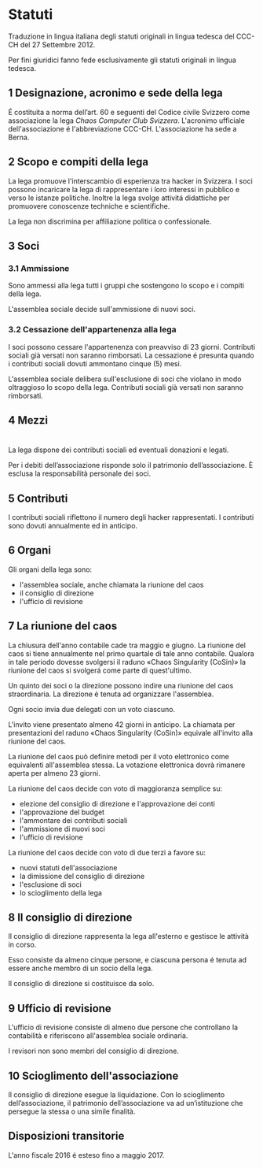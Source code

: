 <!--  (è, é, ò, à, ù) -->

<!--
# Statuten
 -->
# Statuti

<!--
Statuten des CCC CH per 27.10.2012
 -->
Traduzione in lingua italiana degli statuti originali in lingua tedesca del CCC-CH del 27 Settembre 2012.

Per fini giuridici fanno fede esclusivamente gli statuti originali in lingua tedesca.

<!--
## 1 Name und Sitz des Verbands
 -->
## 1 Designazione, acronimo e sede della lega

<!--
Der Verband ist ein Verein gemäss ZGB Art 60ff. und trägt die Bezeichnung
„Chaos Computer Club Schweiz.“ Das zu verwendende Vereinskürzel ist CCC-CH. Der
Sitz ist in Bern.
 -->

É costituita a norma dell’art. 60 e seguenti del Codice civile Svizzero come associazione
la lega *Chaos Computer Club Svizzera*. L'acronimo ufficiale dell'associazione é l'abbreviazione
CCC-CH. L'associazione ha sede a Berna.

<!--
## 2 Zweck und Aufgaben des Verbands
 -->
## 2 Scopo e compiti della lega

<!--
Der Verband fördert den Erfahrungsaustausch unter Hackern in der Schweiz. Er
kann ihre Interessen in der Öffentlichkeit und gegenüber politischen Instanzen
vertreten. Überdies kann er sich für die technisch-wissenschaftliche Bildung
einsetzen.
 -->

La lega promuove l'interscambio di esperienza tra hacker in Svizzera. I
soci possono incaricare la lega di rappresentare i loro interessi in
pubblico e verso le istanze politiche. Inoltre la lega svolge
attivitá didattiche per promuovere conoscenze techniche e scientifiche.

<!--
Der Verband ist parteipolitisch und konfessionell neutral.
 -->

La lega non discrimina per affiliazione politica o confessionale.


<!--
## 3 Mitgliedschaft
 -->
## 3 Soci

<!--
### 3.1 Aufnahme
 -->
### 3.1 Ammissione

<!--
Mitglied im Verband kann jede Gruppierung in der Schweiz werden, die die Ziele
und Aufgaben des Verbands unterstützt.
 -->

Sono ammessi alla lega tutti i gruppi che sostengono lo scopo
e i compiti della lega.

<!--
Über die Aufnahme von Mitgliedern verfügt die Chaosversammlung.
 -->

L'assemblea sociale decide sull'ammissione di nuovi soci.


<!--
### 3.2 Beendigung der Mitgliedschaft
 -->
### 3.2 Cessazione dell'appartenenza alla lega

<!--
Die Kündigung der Mitgliedschaft kann jederzeit unter Einhaltung einer Frist
von 23 Tagen erfolgen. Bereits geschuldete Beiträge werden nicht erstattet. Ein
Zahlungsrückstand von fünf Monaten wird als Austrittserklärung gewertet.
 -->

I soci possono cessare l'appartenenza con preavviso di 23 giorni.
Contributi sociali già versati non saranno rimborsati.
La cessazione é presunta quando i contributi sociali dovuti ammontano cinque (5) mesi.

<!--
Verstösst ein Mitglied in grober Weise gegen die Ziele des Verbands, kann die
Chaosversammlung den Ausschluss beschliessen. Bereits geschuldete Beiträge
werden nicht erstattet.
 -->

L'assemblea sociale delibera sull'esclusione di soci che violano in modo oltraggioso
lo scopo della lega. Contributi sociali già versati non saranno rimborsati.

<!--
## 4 Finanzierung
 -->
## 4 Mezzi

<!--
Der Verband finanziert sich durch Mitgliederbeiträge sowie allfällige Spenden
und Legate.
 -->
#
La lega dispone dei contributi sociali ed eventuali donazioni e legati.

<!--
Es haftet ausschliesslich das Vereinsvermögen.
 -->

Per i debiti dell’associazione risponde solo il patrimonio dell’associazione.
È esclusa la responsabilità personale dei soci.


<!--
## 5 Beiträge
 -->
## 5 Contributi

<!--
Der Mitgliederbeitrag berechnet sich nach der Anzahl vertretener Hacker. Er ist
jährlich im Voraus fällig.
 -->

I contributi sociali riflettono il numero degli hacker rappresentati. I contributi sono
dovuti annualmente ed in anticipo.


<!--
## 6 Organe
 -->
## 6 Organi

<!--
Organe des Vereins sind:

- die Chaosversammlung
- der Vorstand
- die Revisionsstelle
 -->

Gli organi della lega sono:

- l'assemblea sociale, anche chiamata la riunione del caos
- il consiglio di direzione
- l'ufficio di revisione


<!--
## 7 Die Chaosversammlung
 -->
## 7 La riunione del caos

<!--
Die ordentliche Chaosversammlung findet jährlich im ersten Quartal des
von Juni bis Mai laufenden Geschäftsjahres statt. So die Veranstaltung
«Chaos Singularity (CoSin)» organisiert wird, findet sie während dieser statt.
 -->

La chiusura dell'anno contabile cade tra maggio e giugno. La riunione del caos
si tiene annualmente nel primo quartale di tale anno contabile. Qualora in tale periodo
dovesse svolgersi il raduno «Chaos Singularity (CoSin)» la riunione del caos si svolgerá
come parte di quest'ultimo.

<!--
Eine ausserordentliche Chaosversammlung kann vom Vorstand oder von einem Fünftel der
Mitglieder einberufen werden. Die Organisation obliegt dem Vorstand.
 -->

Un quinto dei soci o la direzione possono indire una riunione del caos straordinaria.
La direzione é tenuta ad organizzare l'assemblea.

<!--
Jedes Mitglied stellt zwei Delegierte mit je einer Stimme.
 -->

Ogni socio invia due delegati con un voto ciascuno.

<!--
Die Einladung muss den Mitgliedern spätestens 42 Tage vor der Chaosversammlung
vorliegen; der CfP zur «Chaos Singularity (CoSin)» gilt als
Einladung zur Chaosversammlung.
 -->

L'invito viene presentato almeno 42 giorni in anticipo. La chiamata per presentazioni
del raduno «Chaos Singularity (CoSin)» equivale all'invito alla riunione del caos.

<!--
Die Chaosversammlung kann elektronische Verfahren der Beschlussfassung der
physischen Versammlung gleichsetzen. Den Delegierten stehen zur Stimmabgabe
mindestens 23 Tage zur Verfügung.
 -->

La riunione del caos può definire metodi per il voto elettronico come equivalenti
all'assemblea stessa. La votazione elettronica dovrà rimanere aperta per almeno 23 giorni.

<!--
Die Chaosversammlung beschliesst mit einfacher Mehrheit der abgegebenen
Stimmen:

- Wahl und Decharge des Vorstands
- Bewilligung des Budgets
- Festsetzung des Mitgliederbeitrags
- Aufnahme von neuen Mitgliedern
- Wahl der Revisionsstelle
 -->

La riunione del caos decide con voto di maggioranza semplice su:

- elezione del consiglio di direzione e l'approvazione dei conti
- l'approvazione del budget
- l'ammontare dei contributi sociali
- l'ammissione di nuovi soci
- l'ufficio di revisione

<!--

Die Chaosversammlung beschliesst mit zwei Dritteln der abgebenen Stimmen:

- Änderungen der Statuten
- Abwahl des Vorstands
- Ausschluss von Mitgliedern
- Auflösung des Vereins
 -->

La riunione del caos decide con voto di due terzi a favore su:

- nuovi statuti dell'associazione
- la dimissione del consiglio di direzione
- l'esclusione di soci
- lo scioglimento della lega


<!--
## 8 Der Vorstand
 -->
## 8 Il consiglio di direzione

<!--
Der Vorstand vertritt den Verband gegen aussen und führt die laufenden
Geschäfte. Er besteht aus mindestens fünf Personen, die alle einem Mitglied,
aber nicht unbedingt demselben, angehören. Er konstituiert sich selbst.
 -->

Il consiglio di direzione rappresenta la lega all'esterno e gestisce le attività in corso.

Esso consiste da almeno cinque persone, e ciascuna persona é tenuta ad essere
anche membro di un socio della lega.

Il consiglio di direzione si costituisce da solo.


<!--
## 9 Revisionsstelle
 -->
## 9 Ufficio di revisione

<!--
Die Revisionsstelle besteht aus mindestens zwei Personen, die nicht dem
Vorstand angehören. Sie prüft die Rechnungslegung und berichtet der
ordentlichen Chaosversammlung.
 -->

L'ufficio di revisione consiste di almeno due persone che controllano la contabilità e
riferiscono all'assemblea sociale ordinaria.

I revisori non sono membri del consiglio di direzione.

<!--
## 10 Auflösung des Verbands
 -->

## 10 Scioglimento dell'associazione

<!--
Die Liquidation erfolgt durch den Vorstand. Das Vereinsvermögen fällt an eine
Institution mit vergleichbaren Zielen.
 -->

Il consiglio di direzione esegue la liquidazione. Con lo scioglimento
dell’associazione, il patrimonio dell’associazione va ad un’istituzione che persegue
la stessa o una simile finalità.

<!--
## Übergangsbestimmungen
 -->
## Disposizioni transitorie

<!--
Das Geschäftsjahr 2016 wird bis Mai 2017 verlängert.
 -->

L'anno fiscale 2016 é esteso fino a maggio 2017.
